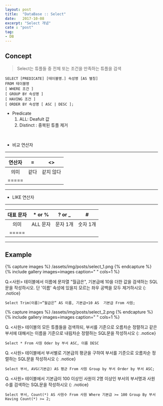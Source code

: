 ```yaml
---
layout: post
title:  "DataBase :: Select"
date:   2017-10-08
excerpt: "Select 개념"
cate : "post"
tag:
- DB
---
```


## Concept

> Select는 튜플들 중 전체 또는 조건을 만족하는 튜플을 검색

 ```
SELECT [PREDICATE] [테이블명.] 속성명 [AS 별칭]
FROM 테이블명
[ WHERE 조건 ]
[ GROUP BY 속성명 ]
[ HAVING 조건 ]
[ ORDER BY 속성명 [ ASC | DESC ];
```    

* Predicate 
    1. ALL: Deafult 값
    2. Distinct : 중복된 튜플 제거

<br>

* 비교 연산자

---

|    연산자  | = | <> |
|:-------:|:-------:|:-------:|
| 의미     | 같다 | 같지 않다  |
|=====

---

* LIKE 연산자

---

| 대표 문자  |  * or %   |  ? or _    | #  |
|:-------:|:-------:|:-------:| :-------:|
| 의미   | ALL 문자 | 문자 1개  | 숫자 1개 |
|=====


---


## Example

{% capture images %}
    /assets/img/posts/select_1.png
{% endcapture %}
{% include gallery images=images caption=" " cols=1 %}

 Q.<사원> 테이블에서 이름에 문자열 "월급은", 기본급에 10을 더한 값을 검색하는 SQL문을 작성하시오. 단 '이름' 속성에 있을지 모르는 좌우 공백을 모두 제거하시오
{: .notice}


```    
Select Trim(이름)+”월급은” AS 이름, 기본급+10 AS  기본급 From 사원;
```    


{% capture images %}
    /assets/img/posts/select_2.png
{% endcapture %}
{% include gallery images=images caption=" " cols=1 %}






Q. <사원> 테이블의 모든 튜플들을 검색하되, 부서를 기준으로 오름차순 정렬하고 같은 부서에 대해서는 이름을 기준으로 내림차순 정렬하는 SQL문을 작성하시오
{: .notice}

```    
Select * From 사원 Oder by 부서 ASC, 이름 DESC
```    

Q. <사원> 테이블에서 부서별로 기본급의 평균을 구하여 부서를 기준으로 오름차순 정렬하는 SQL문을 작성하시오
{: .notice}

```    
Select 부서, AVG(기본급) AS 평균 From 사원 Group by 부서 Order by 부서 ASC;
```    



Q. <사원> 테이블에서 기본급이 100 이상인 사원이 2명 이상인 부서의 부서명과 사원수를 검색하는 SQL문을 작성하시오
{: .notice}

```    
Select 부서, Count(*) AS 사원수 From 사원 Where 기본급 >= 100 Group By 부서 Having Count(*) >= 2;

```    